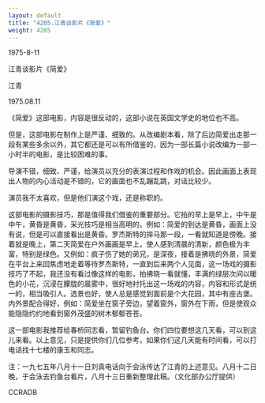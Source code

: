```yaml
---
layout: default
title: "4205.江青谈影片《简爱》"
weight: 4205
---
```


1975-8-11

江青谈影片《简爱》

江青

1975.08.11

《简爱》这部电影，内容是很反动的，这部小说在英国文学史的地位也不高。

但是，这部电影在制作上是严谨、细致的。从改编剧本看，除了后边简爱出走那一段有某些多余以外，其它都还是可以有所借鉴的，因为一部长篇小说改编为一部一小时半的电影，是比较困难的事。

导演不错，细致、严谨，给演员以充分的表演过程和作戏的机会。因此画面上表现出人物的内心活动是不错的，它的画面也不乱蹦乱跳，对话比较少。

演员我不太喜欢，但是他们演这个戏，还是称职的。

这部电影的摄影技巧，那是值得我们借鉴的重要部分。它拍的早上是早上，中午是中午，黄昏是黄昏，采光技巧是相当高明的。例如：简爱的到达是黄昏，画面上没有说，但是可以直接看出是黄昏。罗杰斯特的摔马那一段，一看就知道是傍晚。接着就是晚上，第二天简爱在户外画画是早上，使人感到清晨的清新，颜色极为丰富，特别是绿色。又例如：疯子伤了她的弟兄，是深夜，接着是拂晓的外景，简爱在平台上来回焦虑地走着等待罗杰斯特，一直到后来两个人见面，这一场戏的摄影技巧了不起，我还没有看过像这样的电影，拍拂晓一看就懂，丰满的绿层次间以暖色的小花，沉浸在朦胧的晨雾中，很好地衬托出这一场戏的内容，内容和形式是统一的，相当吸引人。选景也好，使人总是感觉到面前是个大花园，其中有座古堡。内外景配合得好，例如：简爱坐在窗子旁边，望着窗外，窗外在下雨，但是使观众能隐隐约约地看到窗外茂盛的树木郁郁苍苍。

这一部电影我推荐给春桥同志看，暂留钓鱼台。你们四位要想这几天看，可以到这儿来看。以上意见，只是提供你们几位参考。如果你们这几天能有时间看，可以打电话找十七楼的康玉和同志。

注：一九七五年八月十一日刘真电话向于会泳传达了江青的上述意见。八月十二日晚，于会泳去钓鱼台看片，八月十三日重新整理此稿。（文化部办公厅提供）

CCRADB

